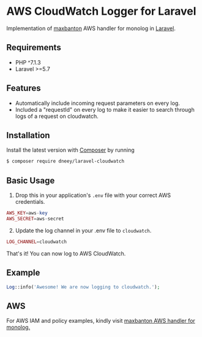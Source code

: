 # AWS CloudWatch Logger for Laravel

Implementation of [maxbanton](https://github.com/maxbanton/cwh) AWS handler for monolog in [Laravel](https://github.com/laravel/laravel).

## Requirements

- PHP ^7.1.3
- Laravel >=5.7

## Features

- Automatically include incoming request parameters on every log.
- Included a "requestId" on every log to make it easier to search through logs of a request on cloudwatch.

## Installation

Install the latest version with [Composer](https://getcomposer.org/) by running

```bash
$ composer require dneey/laravel-cloudwatch
```

## Basic Usage

1. Drop this in your application's `.env` file with your correct AWS credentials.

```php
AWS_KEY=aws-key
AWS_SECRET=aws-secret
```

2. Update the log channel in your .env file to `cloudwatch`.

```php
LOG_CHANNEL=cloudwatch
```

That's it! You can now log to AWS CloudWatch.

## Example

```php
Log::info('Awesome! We are now logging to cloudwatch.');
```

## AWS

For AWS IAM and policy examples, kindly visit [maxbanton AWS handler for monolog.](https://github.com/maxbanton/cwh)
